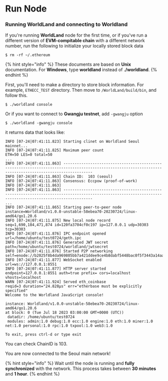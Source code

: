 # Run Node

### Running WorldLand and connecting to Worldland

If you're running **WorldLand** node for the first time, or if you've run a different version of **EVM-compitable chain** with a different network number, run the following to initialize your locally stored block data

```
$ rm -rf ~/.ethereum
```



{% hint style="info" %}
These documents are based on **Unix** documentation. For **Windows**, type **worldland** instead of **./worldland**.
{% endhint %}



First, you'll need to make a directory to store block information. For example, `ETHECC_TEST` directory. Then move to `/WorldLand/build/bin`, and follow this.

```
$ ./worldland console
```

Or if you want to connect to **Gwangju testnet**, add `-gwangju` option

```
$ ./worldland -gwangju console
```

it returns data that looks like:

```
INFO [07-24|07:41:11.823] Starting clinet on Worldland Seoul mainnet... 
INFO [07-24|07:41:11.825] Maximum peer count                       ETH=50 LES=0 total=50
...
INFO [07-24|07:41:11.863] --------------------------------------------------------------------------------------------------------------------------------------------------------- 
INFO [07-24|07:41:11.863] Chain ID:  103 (seoul) 
INFO [07-24|07:41:11.863] Consensus: Eccpow (proof-of-work) 
INFO [07-24|07:41:11.863]  
INFO [07-24|07:41:11.863] --------------------------------------------------------------------------------------------------------------------------------------------------------- 
...
INFO [07-24|07:41:11.865] Starting peer-to-peer node               instance=Worldland/v1.0.0-unstable-58ebea70-20230724/linux-amd64/go1.20.6
INFO [07-24|07:41:11.875] New local node record                    seq=1,690,184,471,874 id=120fa3704cf0c197 ip=127.0.0.1 udp=30303 tcp=30303
INFO [07-24|07:41:11.876] IPC endpoint opened                      url=/home/ubuntu/test0724/geth.ipc
INFO [07-24|07:41:11.876] Generated JWT secret                     path=/home/ubuntu/test0724/worldland/jwtsecret
INFO [07-24|07:41:11.876] Started P2P networking                   self=enode://b2025f8b4da969805bb7a421ddee9ce4b8dabf5448bac0f5f3443a14aaf3573dec66506c192e0db7a45c5bbed52d02cd8d063607431b4c33a1ea7018e625b3c1@127.0.0.1:30303
INFO [07-24|07:41:11.877] WebSocket enabled                        url=ws://127.0.0.1:8551
INFO [07-24|07:41:11.877] HTTP server started                      endpoint=127.0.0.1:8551 auth=true prefix= cors=localhost vhosts=localhost
WARN [07-24|07:41:11.924] Served eth_coinbase                      reqid=3 duration="24.828µs" err="etherbase must be explicitly specified"
Welcome to the Worldland JavaScript console!

instance: Worldland/v1.0.0-unstable-58ebea70-20230724/linux-amd64/go1.20.6
at block: 0 (Tue Jul 18 2023 03:00:00 GMT+0000 (UTC))
 datadir: /home/ubuntu/test0724
 modules: admin:1.0 debug:1.0 ecc:1.0 engine:1.0 eth:1.0 miner:1.0 net:1.0 personal:1.0 rpc:1.0 txpool:1.0 web3:1.0

To exit, press ctrl-d or type exit
```

You can check ChainID is 103.

You are now connected to the Seoul main network!

{% hint style="info" %}
Wait until the node is running and **fully synchronized** with the network. This process takes between **30 minutes** and **1 hour**.
{% endhint %}
